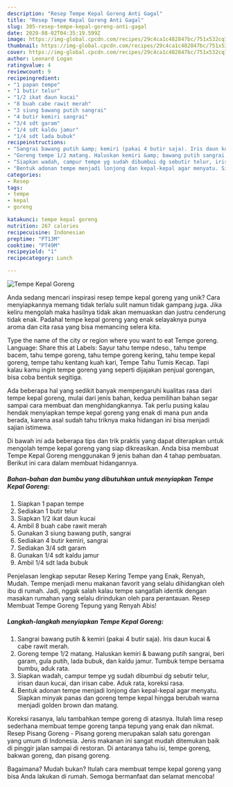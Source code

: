 ```yaml
---
description: "Resep Tempe Kepal Goreng Anti Gagal"
title: "Resep Tempe Kepal Goreng Anti Gagal"
slug: 305-resep-tempe-kepal-goreng-anti-gagal
date: 2020-08-02T04:35:19.599Z
image: https://img-global.cpcdn.com/recipes/29c4ca1c482847bc/751x532cq70/tempe-kepal-goreng-foto-resep-utama.jpg
thumbnail: https://img-global.cpcdn.com/recipes/29c4ca1c482847bc/751x532cq70/tempe-kepal-goreng-foto-resep-utama.jpg
cover: https://img-global.cpcdn.com/recipes/29c4ca1c482847bc/751x532cq70/tempe-kepal-goreng-foto-resep-utama.jpg
author: Leonard Logan
ratingvalue: 4
reviewcount: 9
recipeingredient:
- "1 papan tempe"
- "1 butir telur"
- "1/2 ikat daun kucai"
- "8 buah cabe rawit merah"
- "3 siung bawang putih sangrai"
- "4 butir kemiri sangrai"
- "3/4 sdt garam"
- "1/4 sdt kaldu jamur"
- "1/4 sdt lada bubuk"
recipeinstructions:
- "Sangrai bawang putih &amp; kemiri (pakai 4 butir saja). Iris daun kucai &amp; cabe rawit merah."
- "Goreng tempe 1/2 matang. Haluskan kemiri &amp; bawang putih sangrai, beri garam, gula putih, lada bubuk, dan kaldu jamur. Tumbuk tempe bersama bumbu, aduk rata."
- "Siapkan wadah, campur tempe yg sudah dibumbui dg sebutir telur, irisan daun kucai, dan irisan cabe. Aduk rata, koreksi rasa."
- "Bentuk adonan tempe menjadi lonjong dan kepal-kepal agar menyatu. Siapkan minyak panas dan goreng tempe kepal hingga berubah warna menjadi golden brown dan matang."
categories:
- Resep
tags:
- tempe
- kepal
- goreng

katakunci: tempe kepal goreng 
nutrition: 267 calories
recipecuisine: Indonesian
preptime: "PT13M"
cooktime: "PT49M"
recipeyield: "1"
recipecategory: Lunch

---
```



![Tempe Kepal Goreng](https://img-global.cpcdn.com/recipes/29c4ca1c482847bc/751x532cq70/tempe-kepal-goreng-foto-resep-utama.jpg)

Anda sedang mencari inspirasi resep tempe kepal goreng yang unik? Cara menyiapkannya memang tidak terlalu sulit namun tidak gampang juga. Jika keliru mengolah maka hasilnya tidak akan memuaskan dan justru cenderung tidak enak. Padahal tempe kepal goreng yang enak selayaknya punya aroma dan cita rasa yang bisa memancing selera kita.

Type the name of the city or region where you want to eat Tempe goreng. Language: Share this at Labels: Sayur tahu tempe ndeso., tahu tempe bacem, tahu tempe goreng, tahu tempe goreng kering, tahu tempe kepal goreng, tempe tahu kentang kuah kari, Tempe Tahu Tumis Kecap. Tapi kalau kamu ingin tempe goreng yang seperti dijajakan penjual gorengan, bisa coba bentuk segitiga.

Ada beberapa hal yang sedikit banyak mempengaruhi kualitas rasa dari tempe kepal goreng, mulai dari jenis bahan, kedua pemilihan bahan segar sampai cara membuat dan menghidangkannya. Tak perlu pusing kalau hendak menyiapkan tempe kepal goreng yang enak di mana pun anda berada, karena asal sudah tahu triknya maka hidangan ini bisa menjadi sajian istimewa.


Di bawah ini ada beberapa tips dan trik praktis yang dapat diterapkan untuk mengolah tempe kepal goreng yang siap dikreasikan. Anda bisa membuat Tempe Kepal Goreng menggunakan 9 jenis bahan dan 4 tahap pembuatan. Berikut ini cara dalam membuat hidangannya.

<!--inarticleads1-->

##### Bahan-bahan dan bumbu yang dibutuhkan untuk menyiapkan Tempe Kepal Goreng:

1. Siapkan 1 papan tempe
1. Sediakan 1 butir telur
1. Siapkan 1/2 ikat daun kucai
1. Ambil 8 buah cabe rawit merah
1. Gunakan 3 siung bawang putih, sangrai
1. Sediakan 4 butir kemiri, sangrai
1. Sediakan 3/4 sdt garam
1. Gunakan 1/4 sdt kaldu jamur
1. Ambil 1/4 sdt lada bubuk


Penjelasan lengkap seputar Resep Kering Tempe yang Enak, Renyah, Mudah. Tempe menjadi menu makanan favorit yang selalu dihidangkan oleh ibu di rumah. Jadi, nggak salah kalau tempe sangatlah identik dengan masakan rumahan yang selalu dirindukan oleh para perantauan. Resep Membuat Tempe Goreng Tepung yang Renyah Abis! 

<!--inarticleads2-->

##### Langkah-langkah menyiapkan Tempe Kepal Goreng:

1. Sangrai bawang putih &amp; kemiri (pakai 4 butir saja). Iris daun kucai &amp; cabe rawit merah.
1. Goreng tempe 1/2 matang. Haluskan kemiri &amp; bawang putih sangrai, beri garam, gula putih, lada bubuk, dan kaldu jamur. Tumbuk tempe bersama bumbu, aduk rata.
1. Siapkan wadah, campur tempe yg sudah dibumbui dg sebutir telur, irisan daun kucai, dan irisan cabe. Aduk rata, koreksi rasa.
1. Bentuk adonan tempe menjadi lonjong dan kepal-kepal agar menyatu. Siapkan minyak panas dan goreng tempe kepal hingga berubah warna menjadi golden brown dan matang.


Koreksi rasanya, lalu tambahkan tempe goreng di atasnya. Itulah lima resep sederhana membuat tempe goreng tanpa tepung yang enak dan nikmat. Resep Pisang Goreng - Pisang goreng merupakan salah satu gorengan yang umum di Indonesia. Jenis makanan ini sangat mudah ditemukan baik di pinggir jalan sampai di restoran. Di antaranya tahu isi, tempe goreng, bakwan goreng, dan pisang goreng. 

Bagaimana? Mudah bukan? Itulah cara membuat tempe kepal goreng yang bisa Anda lakukan di rumah. Semoga bermanfaat dan selamat mencoba!
